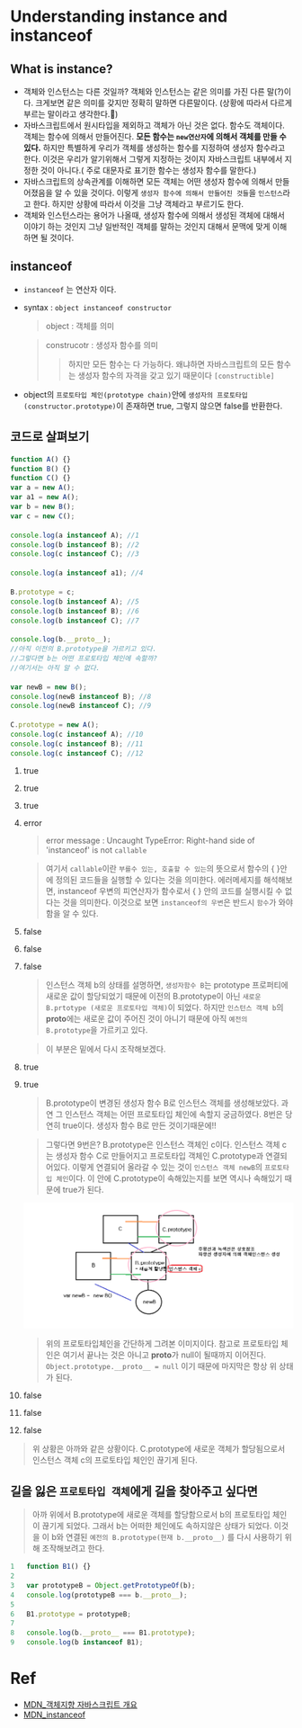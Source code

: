 # Understanding instance and instanceof

## What is instance?

-   객체와 인스턴스는 다른 것일까? 객체와 인스턴스는 같은 의미를 가진 다른 말(?)이다. 크게보면 같은 의미를 갖지만 정확히 말하면 다른말이다. (상황에 따라서 다르게 부르는 말이라고 생각한다.💨)
-   자바스크립트에서 원시타입을 제외하고 객체가 아닌 것은 없다. 함수도 객체이다. 객체는 함수에 의해서 만들어진다. **모든 함수는 `new연산자`에 의해서 객체를 만들 수 있다.** 하지만 특별하게 우리가 객체를 생성하는 함수를 지정하여 생성자 함수라고 한다. 이것은 우리가 알기위해서 그렇게 지정하는 것이지 자바스크립트 내부에서 지정한 것이 아니다.( 주로 대문자로 표기한 함수는 생성자 함수를 말한다.)
-   자바스크립트의 상속관계를 이해하면 모든 객체는 어떤 생성자 함수에 의해서 만들어졌음을 알 수 있을 것이다. 이렇게 `생성자 함수에 의해서 만들어진 것들`을 `인스턴스`라고 한다. 하지만 상황에 따라서 이것을 그냥 객체라고 부르기도 한다.
-   객체와 인스턴스라는 용어가 나올때, 생성자 함수에 의해서 생성된 객체에 대해서 이야기 하는 것인지 그냥 일반적인 객체를 말하는 것인지 대해서 문맥에 맞게 이해하면 될 것이다.

## instanceof

-   `instanceof` 는 연산자 이다.
-   syntax : `object instanceof constructor`

    > object : 객체를 의미

    > construcotr : 생성자 함수를 의미
    >
    > > 하지만 모든 함수는 다 가능하다. 왜냐하면 자바스크립트의 모든 함수는 생성자 함수의 자격을 갖고 있기 때문이다 `[constructible]`

-   object의 `프로토타입 체인(prototype chain)`안에 `생성자의 프로토타입(constructor.prototype)`이 존재하면 true, 그렇지 않으면 false를 반환한다.

## 코드로 살펴보기

```javascript
function A() {}
function B() {}
function C() {}
var a = new A();
var a1 = new A();
var b = new B();
var c = new C();

console.log(a instanceof A); //1
console.log(b instanceof B); //2
console.log(c instanceof C); //3

console.log(a instanceof a1); //4

B.prototype = c;
console.log(b instanceof A); //5
console.log(b instanceof B); //6
console.log(b instanceof C); //7

console.log(b.__proto__);
//아직 이전의 B.prototype을 가르키고 있다.
//그렇다면 b는 어떤 프로토타입 체인에 속할까?
//여기서는 아직 알 수 없다.

var newB = new B();
console.log(newB instanceof B); //8
console.log(newB instanceof C); //9

C.prototype = new A();
console.log(c instanceof A); //10
console.log(c instanceof B); //11
console.log(c instanceof C); //12
```

1. true
2. true
3. true
4. error

    > error message : Uncaught TypeError: Right-hand side of 'instanceof' is not `callable`

    > 여기서 `callable`이란 `부를수 있는, 호출할 수 있는`의 뜻으로서 함수의 { }안에 정의된 코드들을 실행할 수 있다는 것을 의미한다. 에러메세지를 해석해보면, instanceof 우변의 피연산자가 함수로서 { } 안의 코드를 실행시킬 수 없다는 것을 의미한다. 이것으로 보면 `instanceof의 우변`은 반드시 `함수`가 와야함을 알 수 있다.

5. false
6. false
7. false

    > 인스턴스 객체 b의 상태를 설명하면, `생성자함수 B`는 prototype 프로퍼티에 새로운 값이 할당되었기 때문에 이전의 B.prototype이 아닌 `새로운 B.prtotype (새로운 프로토타입 객체)`이 되었다. 하지만 `인스턴스 객체 b`의 **proto**에는 새로운 값이 주어진 것이 아니기 때문에 아직 `예전의 B.prototype`을 가르키고 있다.

    > 이 부분은 밑에서 다시 조작해보겠다.

8. true
9. true

    > B.prototype이 변경된 생성자 함수 B로 인스턴스 객체를 생성해보았다. 과연 그 인스턴스 객체는 어떤 프로토타입 체인에 속할지 궁금하였다. 8번은 당연히 true이다. 생성자 함수 B로 만든 것이기때문에!!

    > 그렇다면 9번은? B.prototype은 인스턴스 객체인 c이다. 인스턴스 객체 c는 생성자 함수 C로 만들어지고 프로토타입 객체인 C.prototype과 연결되어있다. 이렇게 연결되어 올라갈 수 있는 것이 `인스턴스 객체 newB`의 `프로토타입 체인`이다. 이 안에 C.prototype이 속해있는지를 보면 역시나 속해있기 때문에 true가 된다.

    ![prototypechain](../../image/prototypechain.png)

    > 위의 프로토타입체인을 간단하게 그려본 이미지이다. 참고로 프로토타입 체인은 여기서 끝나는 것은 아니고 **proto**가 null이 될때까지 이어진다. `Object.prototype.__proto__ = null` 이기 때문에 마지막은 항상 위 상태가 된다.

10. false
11. false
12. false

> 위 상황은 아까와 같은 상황이다. C.prototype에 새로운 객체가 할당됨으로서 인스턴스 객체 c의 프로토타입 체인인 끊기게 된다.

## 길을 잃은 `프로토타입 객체`에게 길을 찾아주고 싶다면

> 아까 위에서 B.prototype에 새로운 객체를 할당함으로서 b의 프로토타입 체인이 끊기게 되었다. 그래서 b는 어떠한 체인에도 속하지않은 상태가 되었다. 이것을 이 b와 연결된 `예전의 B.prototype(현재 b.__proto__)` 를 다시 사용하기 위해 조작해보려고 한다.

```javascript
1   function B1() {}
2
3   var prototypeB = Object.getPrototypeOf(b);
4   console.log(prototypeB === b.__proto__);
5
6   B1.prototype = prototypeB;
7
8   console.log(b.__proto__ === B1.prototype);
9   console.log(b instanceof B1);
```

# Ref

-   [MDN\_객체지향 자바스크립트 개요](https://developer.mozilla.org/ko/docs/Web/JavaScript/Introduction_to_Object-Oriented_JavaScript)
-   [MDN_instanceof](https://developer.mozilla.org/ko/docs/Web/JavaScript/Reference/Operators/instanceof)
